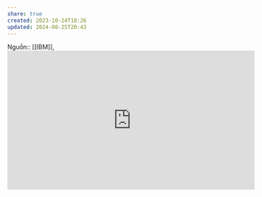 ```yaml
---
share: true
created: 2023-10-24T18:26
updated: 2024-08-25T20:43
---
```

Nguồn:: [[IBM]], <iframe width="560" height="315" src="https://www.youtube.com/embed/KHoEbRH46Zk" title="YouTube video player" frameborder="0" allow="accelerometer; autoplay; clipboard-write; encrypted-media; gyroscope; picture-in-picture; web-share" allowfullscreen></iframe>
